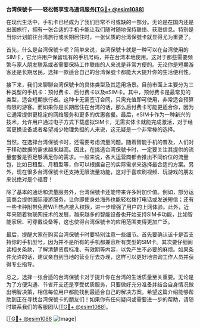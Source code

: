 **台湾保號卡——轻松畅享宝岛通讯服务[[TG💪+ @esim1088](https://t.me/s/esim1088)]**

在现代生活中，手机卡已经成为了我们日常不可或缺的一部分。无论是在国内还是出国旅行，拥有一张合适的手机卡能让我们随时随地保持联络、获取信息。特别是当你计划前往台湾旅行或长期居住时，一张优质的台湾保號卡就显得尤为重要了。

首先，什么是台湾保號卡呢？简单来说，台湾保號卡就是一种可以在台湾使用的SIM卡，它允许用户保留现有的手机号码，并在台湾本地使用。这对于那些需要频繁与家人朋友联系或者需要保持工作联络的人来说是非常方便的。无论你是短期游客还是长期居民，选择一款适合自己的台湾保號卡都能大大提升你的生活便利性。

接下来，我们来聊聊台湾保號卡的具体类型及其适用场景。目前市面上主要分为三种类型的手机卡：预付费卡、后付费卡以及eSIM卡。其中，预付费卡是最常见的类型，适合短期旅行者。这种卡无需签订合同，只需充值即可使用，非常适合预算有限的游客。而如果你是长期居住在台湾的话，那么后付费卡可能更适合你，因为它通常提供更稳定的网络服务和更多的优惠套餐。最后，eSIM卡作为一种新兴的技术，允许用户通过电子方式下载虚拟SIM卡，无需实体卡就能完成激活，对于经常更换设备或者希望减少物理负担的人来说，这无疑是一个非常棒的选择。

当然，在选择台湾保號卡时，还需要考虑流量问题。随着智能手机的普及，人们对于移动数据的需求越来越高。因此，在挑选台湾保號卡时，一定要关注其提供的流量套餐是否足够满足你的需求。一般来说，各大运营商都会推出不同价位的流量包，比如日租型、月租型等，你可以根据自己的实际需求来选择最合适的方案。另外，现在很多台湾保號卡还支持无限流量功能，这对于喜欢刷视频、玩游戏的朋友来说绝对是个福音！

除了基本的通话和流量服务外，台湾保號卡还能带来许多附加价值。例如，部分运营商会提供国际漫游服务，让你即使身处海外也能轻松拨打电话或发送短信；还有一些卡种附带免费WiFi热点接入权限，进一步增强了用户的上网体验。此外，近年来随着物联网技术的发展，越来越多的智能设备也开始支持SIM卡功能，比如智能家居、可穿戴设备等，这也使得台湾保號卡的应用范围变得更加广泛。

最后，提醒大家在购买台湾保號卡时要特别注意一些细节。首先要确认该卡是否支持你的手机型号，因为并不是所有的手机都兼容所有类型的SIM卡。其次要仔细阅读相关条款，了解清楚资费标准、有效期等内容，以免产生不必要的麻烦。如果条件允许的话，建议亲自到当地的营业厅去办理，这样可以更好地咨询工作人员并获得专业指导。

总之，选择一张合适的台湾保號卡对于提升你在台湾的生活质量至关重要。无论是为了方便沟通、节省开支还是享受优质服务，只要做好充分准备并结合自身情况做出明智决策，相信每位用户都能找到最适合自己的解决方案。希望这篇介绍能够帮助到正在寻找台湾保號卡的朋友们！如果你有任何疑问或需要进一步的帮助，请随时联系我们的客服团队[[TG💪+ @esim1088](https://t.me/s/esim1088)]。

[[TG💪+ @esim1088](https://t.me/s/esim1088) ![Image](https://i.postimg.cc/4NQfJmqS/Snipaste-2025-05-13-00-14-12.png)]
